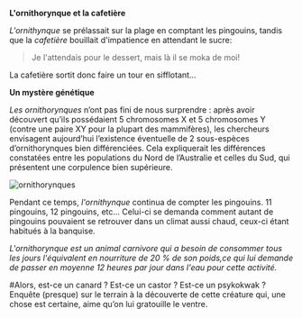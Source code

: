 **L'ornithorynque et la cafetière**

*L'ornithynque* se prélassait sur la plage en comptant les pingouins, tandis que la *cafetière* bouillait d'impatience en attendant le sucre:
> Je l'attendais pour le dessert, mais là il se moka de moi!

La cafetière sortit donc faire un tour en sifflotant...


**Un mystère génétique**

*Les ornithorynques* n’ont pas fini de nous surprendre : après avoir découvert qu’ils possédaient 5 chromosomes X et 5 chromosomes Y (contre une paire XY pour la plupart des mammifères), les chercheurs envisagent aujourd’hui l’existence éventuelle de 2 sous-espèces d’ornithorynques bien différenciées. Cela expliquerait les différences constatées entre les populations du Nord de l’Australie et celles du Sud, qui présentent une corpulence bien supérieure.

![ornithorynques](http://www.larousse.fr/encyclopedie/data/images/1003003-Ornithorynque.jpg)


Pendant ce temps, *l'ornithynque* continua de compter les pingouins. 11 pingouins, 12 pingouins, etc... Celui-ci se demanda comment autant de pingouins pouvaient se retrouver dans un climat aussi chaud, ceux-ci étant habitués à la banquise.

*L'ornithorynque est un animal carnivore qui a besoin de consommer tous les jours l'équivalent en nourriture de 20 % de son poids,*_ce qui lui demande de passer en moyenne 12 heures par jour dans l'eau pour cette activité._

#Alors, est-ce un canard ? Est-ce un castor ? Est-ce un psykokwak ? Enquête (presque) sur le terrain à la découverte de cette créature qui, une chose est certaine, aime qu’on lui gratouille le ventre.
